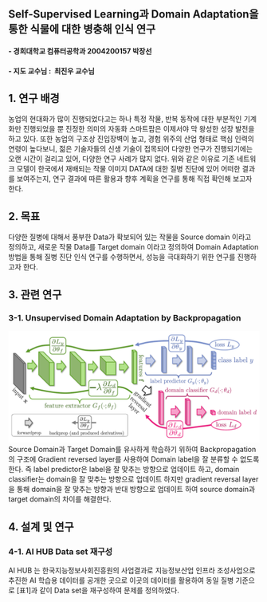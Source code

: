 ## Self-Supervised Learning과 Domain Adaptation을 통한 식물에 대한 병충해 인식 연구
#### - 경희대학교 컴퓨터공학과 2004200157 박장선
#### - 지도 교수님 : &nbsp;최진우 교수님 <br/>

## 1. 연구 배경  <br/>
농업의 현대화가 많이 진행되었다고는 하나 특정 작물, 반복 동작에 대한 부분적인 기계화만 진행되었을 뿐 진정한 의미의 자동화 스마트팜은 이제서야 막 왕성한 성장 발전을 하고 있다. 또한 농업의 구조상 진입장벽이 높고, 경험 위주의 산업 형태로 핵심 인력의 연령이 높다보니, 젊은 기술자들의 신생 기술이 접목되어 다양한 연구가 진행되기에는 오랜 시간이 걸리고 있어, 다양한 연구 사례가 많지 없다. 위와 같은 이유로 기존 네트워크 모델이 한국에서 재배되는 작물 이미지 DATA에 대한 질병 진단에 있어 어떠한 결과를 보여주는지, 연구 결과에 따른 활용과 향후 계획을 연구를 통해 직접 확인해 보고자 한다. 

## 2. 목표  <br/>
다양한 질병에 대해서 풍부한 Data가 확보되어 있는 작물을 Source domain 이라고 정의하고, 
새로운 작물 Data를 Target domain 이라고 정의하여 Domain Adaptation 방법을 통해 질병 진단 인식 연구를 수행하면서, 성능을 극대화하기 위한 연구를 진행하고자 한다.

## 3. 관련 연구 <br/>
### 3-1. Unsupervised Domain Adaptation by Backpropagation <br/>
![Readme_Image_01](https://raw.githubusercontent.com/DANBEE-MASTER/2021-2-capstone-design2/main/README_Image/Readme_Image_01.png) <br/>
Source Domain과 Target Domain를 유사하게 학습하기 위하여 Backpropagation의 구조에 Gradient reversed layer를 사용하여 Domain label을 잘 분류할 수 없도록 한다. 즉 label predictor은 label을 잘 맞추는 방향으로 업데이트 하고, domain classifier는  domain을 잘 맞추는 방향으로 업데이트 하지만 gradient reversal layer을 통해 domain을 잘 맞추는 방향과 반대 방향으로 업데이트 하여 source domain과 target domain의 차이를 해결한다.

## 4. 설계 및 연구 <br/>
### 4-1. AI HUB Data set 재구성 <br/>
AI HUB 는 한국지능정보사회진흥원의 사업결과로 지능정보산업 인프라 조성사업으로 추진한 AI 학습용 데이터를 공개한 곳으로 이곳의 데이터를 활용하여 동일 질병 기준으로 [표1]과 같이 Data set을 재구성하여 문제를 정의하였다. 
